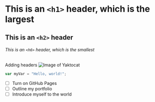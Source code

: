 # This is an `<h1>` header, which is the largest

## This is an `<h2>` header

###### This is an `<h6>` header, which is the smallest
Adding headers 
![Image of Yaktocat](https://octodex.github.com/images/yaktocat.png)

``` javascript
var myVar = "Hello, world!";
```
- [ ] Turn on GitHub Pages
- [ ] Outline my portfolio
- [ ] Introduce myself to the world
